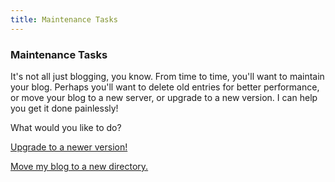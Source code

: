 ```yaml
---
title: Maintenance Tasks
---
```


### Maintenance Tasks

It's not all just blogging, you know.  From time to time, you'll want to maintain your blog.  Perhaps you'll want to delete old entries for better performance, or move your blog to a new server, or upgrade to a new version.  I can help you get it done painlessly!

What would you like to do?

[Upgrade to a newer version!](upgrade.html)

[Move my blog to a new directory.](moving-to-new-directory.html)
